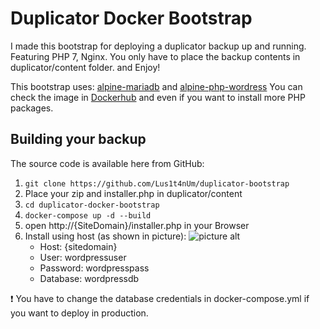 # Duplicator Docker Bootstrap #
I made this bootstrap for deploying a duplicator backup up and running. Featuring PHP 7, Nginx. You only have to place the backup contents in duplicator/content folder. and Enjoy! 

This bootstrap uses:
[alpine-mariadb](https://github.com/yobasystems/alpine-mariadb) and [alpine-php-wordress](https://github.com/yobasystems/alpine-php-wordpress/releases)
You can check the image in [Dockerhub](https://hub.docker.com/r/yobasystems/alpine-php-wordpress/) and even if you want to install more PHP packages. 

## Building your backup ##

The source code is available here from GitHub:
1. `git clone https://github.com/Lus1t4nUm/duplicator-bootstrap`
2. Place your zip and installer.php in duplicator/content
3. `cd duplicator-docker-bootstrap` 
4. `docker-compose up -d --build`
5. open http://{SiteDomain}/installer.php in your Browser
6. Install using host (as shown in picture):
![picture alt](https://image.ibb.co/dhMKW8/Screen_Shot_2018_07_29_at_21_38_32.png=340 "Database configuration")
    *  Host: {sitedomain} 
    *  User: wordpressuser
    *  Password: wordpresspass
    *  Database: wordpressdb


:exclamation: You have to change the database credentials in docker-compose.yml if you want to deploy in production.


